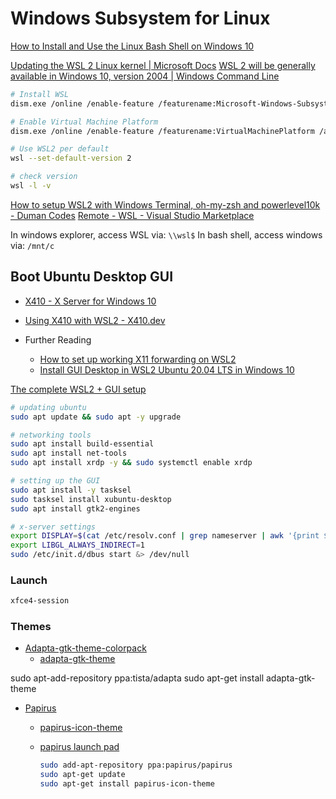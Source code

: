 # Windows Subsystem for Linux

[How to Install and Use the Linux Bash Shell on Windows 10](https://www.howtogeek.com/249966/how-to-install-and-use-the-linux-bash-shell-on-windows-10/)

[Updating the WSL 2 Linux kernel | Microsoft Docs](https://docs.microsoft.com/en-us/windows/wsl/wsl2-kernel)
[WSL 2 will be generally available in Windows 10, version 2004 | Windows Command Line](https://devblogs.microsoft.com/commandline/wsl2-will-be-generally-available-in-windows-10-version-2004/)


```bash
# Install WSL
dism.exe /online /enable-feature /featurename:Microsoft-Windows-Subsystem-Linux /all /norestart

# Enable Virtual Machine Platform
dism.exe /online /enable-feature /featurename:VirtualMachinePlatform /all /norestart

# Use WSL2 per default
wsl --set-default-version 2

# check version
wsl -l -v
```

[How to setup WSL2 with Windows Terminal, oh-my-zsh and powerlevel10k - Duman Codes](https://yduman.github.io/blog/wsl2-setup/)
[Remote - WSL - Visual Studio Marketplace](https://marketplace.visualstudio.com/items?itemName=ms-vscode-remote.remote-wsl)


In windows explorer, access WSL via: `\\wsl$`
In bash shell, access windows via: `/mnt/c`


## Boot Ubuntu Desktop GUI

* [X410 - X Server for Windows 10](https://x410.dev/)
* [Using X410 with WSL2 - X410.dev](https://x410.dev/cookbook/wsl/using-x410-with-wsl2/)

* Further Reading
  * [How to set up working X11 forwarding on WSL2](https://stackoverflow.com/questions/61110603/how-to-set-up-working-x11-forwarding-on-wsl2)
  * [Install GUI Desktop in WSL2 Ubuntu 20.04 LTS in Windows 10](https://harshityadav95.medium.com/wsl2-gui-ae0d8d9e4459)

[The complete WSL2 + GUI setup](https://medium.com/@japheth.yates/wsl2-gui-2582828f4577)

```bash
# updating ubuntu
sudo apt update && sudo apt -y upgrade

# networking tools
sudo apt install build-essential
sudo apt install net-tools
sudo apt install xrdp -y && sudo systemctl enable xrdp

# setting up the GUI
sudo apt install -y tasksel
sudo tasksel install xubuntu-desktop
sudo apt install gtk2-engines

# x-server settings
export DISPLAY=$(cat /etc/resolv.conf | grep nameserver | awk '{print $2; exit;}'):0.0
export LIBGL_ALWAYS_INDIRECT=1
sudo /etc/init.d/dbus start &> /dev/null
```

### Launch


```bash
xfce4-session
```

### Themes

* [Adapta-gtk-theme-colorpack](https://www.xfce-look.org/p/1190851/)
  * [adapta-gtk-theme](https://github.com/adapta-project/adapta-gtk-theme)

sudo apt-add-repository ppa:tista/adapta
sudo apt-get install adapta-gtk-theme

* [Papirus](https://www.xfce-look.org/p/1166289/)
  * [papirus-icon-theme](https://github.com/PapirusDevelopmentTeam/papirus-icon-theme/#ubuntu-and-derivatives)
  * [papirus launch pad](https://launchpad.net/~papirus/+archive/ubuntu/papirus)

    ```bash
    sudo add-apt-repository ppa:papirus/papirus
    sudo apt-get update
    sudo apt-get install papirus-icon-theme
    ```
